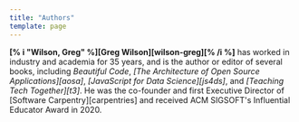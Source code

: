 ```yaml
---
title: "Authors"
template: page
---
```


**[% i "Wilson, Greg" %][Greg Wilson][wilson-greg][% /i %]** has worked in industry and academia for 35 years,
and is the author or editor of several books,
including *Beautiful Code*,
*[The Architecture of Open Source Applications][aosa]*,
*[JavaScript for Data Science][js4ds]*,
and *[Teaching Tech Together][t3]*.
He was the co-founder and first Executive Director of [Software Carpentry][carpentries]
and received ACM SIGSOFT's Influential Educator Award in 2020.
